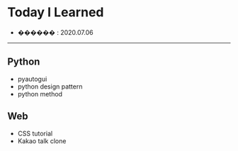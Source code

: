 # Today I Learned
- ������ : 2020.07.06

---
## Python
- pyautogui
- python design pattern
- python method

## Web
- CSS tutorial
- Kakao talk clone